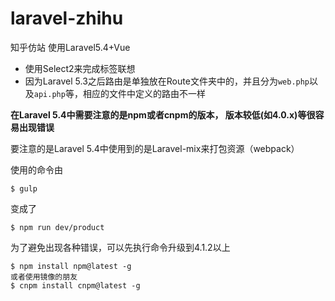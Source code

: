 # laravel-zhihu
知乎仿站
使用Laravel5.4+Vue

- 使用Select2来完成标签联想
- 因为Laravel 5.3之后路由是单独放在Route文件夹中的，并且分为`web.php`以及`api.php`等，相应的文件中定义的路由不一样

**在Laravel 5.4中需要注意的是npm或者cnpm的版本，
版本较低(如4.0.x)等很容易出现错误**

要注意的是Laravel 5.4中使用到的是Laravel-mix来打包资源（webpack）

使用的命令由
```$xslt
$ gulp
```

变成了
```$xslt
$ npm run dev/product
```

为了避免出现各种错误，可以先执行命令升级到4.1.2以上
```$xslt
$ npm install npm@latest -g
或者使用镜像的朋友
$ cnpm install cnpm@latest -g
```



